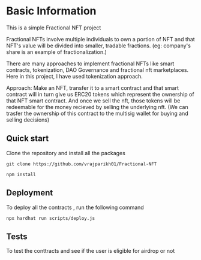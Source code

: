 # Basic Information 
This is a simple Fractional NFT project

Fractional NFTs involve multiple individuals to own a portion of NFT and that NFT's value will be divided into smaller, tradable fractions. (eg: company's share is an example of fractionalization.)

There are many approaches to implement fractional NFTs like smart contracts, tokenization, DAO Governance and fractional nft marketplaces. Here in this project, I have used tokenization approach. 

Approach: Make an NFT, transfer it to a smart contract and that smart contract will in turn give us ERC20 tokens which represent the ownership of that NFT smart contract. And once we sell the nft, those tokens will be redeemable for the money recieved by selling the underlying nft. (We can trasfer the ownership of this contract to the multisig wallet for buying and selling decisions)

## Quick start
Clone the repository and install all the packages

``` git clone https://github.com/vrajparikh01/Fractional-NFT ```

``` npm install ```

## Deployment
To deploy all the contracts , run the following command

``` npx hardhat run scripts/deploy.js ```

## Tests
To test the conttracts and see if the user is eligible for airdrop or not

``` npx hardhat test test/test.js ```

